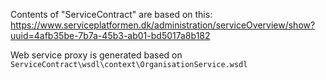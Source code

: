 ﻿Contents of "ServiceContract" are based on this: https://www.serviceplatformen.dk/administration/serviceOverview/show?uuid=4afb35be-7b7a-45b3-ab01-bd5017a8b182

Web service proxy is generated based on `ServiceContract\wsdl\context\OrganisationService.wsdl`